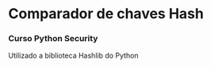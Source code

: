 <h1>Comparador de chaves Hash</h1>
<h3>Curso Python Security</h3>

<p>Utilizado a biblioteca Hashlib do Python</p>


